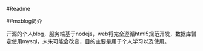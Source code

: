 #Readme

##mxblog简介

开源的个人blog，服务端基于nodejs，web将完全遵循html5规范开发，数据库暂定使用mysql，未来可能会改变，目的主要是用于个人学习以及使用。

